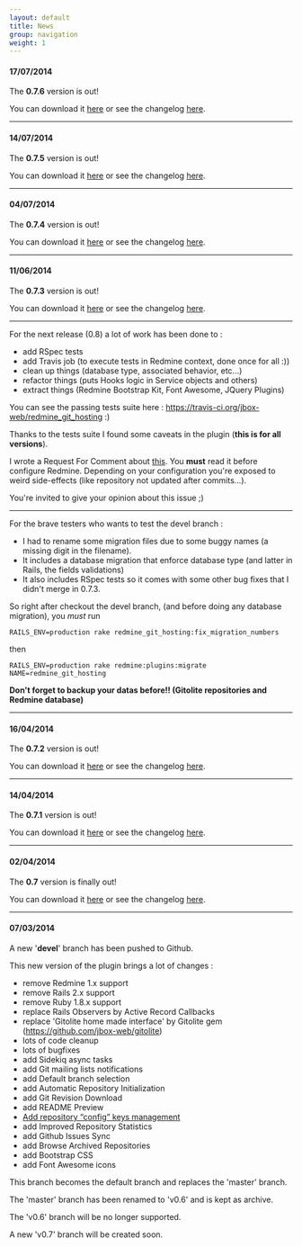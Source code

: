 ```yaml
---
layout: default
title: News
group: navigation
weight: 1
---
```


#### **17/07/2014**

The **0.7.6** version is out!

You can download it [here](https://github.com/jbox-web/redmine_git_hosting/releases/tag/0.7.6) or see the changelog [here](/redmine_git_hosting/about/release-notes/#release-076).

***

#### **14/07/2014**

The **0.7.5** version is out!

You can download it [here](https://github.com/jbox-web/redmine_git_hosting/releases/tag/0.7.5) or see the changelog [here](/redmine_git_hosting/about/release-notes/#release-075).

***

#### **04/07/2014**

The **0.7.4** version is out!

You can download it [here](https://github.com/jbox-web/redmine_git_hosting/releases/tag/0.7.4) or see the changelog [here](/redmine_git_hosting/about/release-notes/#release-074).

***

#### **11/06/2014**

The **0.7.3** version is out!

You can download it [here](https://github.com/jbox-web/redmine_git_hosting/releases/tag/0.7.3) or see the changelog [here](/redmine_git_hosting/about/release-notes/#release-073).

***

For the next release (0.8) a lot of work has been done to :

* add RSpec tests
* add Travis job (to execute tests in Redmine context, done once for all :))
* clean up things (database type, associated behavior, etc...)
* refactor things (puts Hooks logic in Service objects and others)
* extract things (Redmine Bootstrap Kit, Font Awesome, JQuery Plugins)

You can see the passing tests suite here : https://travis-ci.org/jbox-web/redmine_git_hosting :)

Thanks to the tests suite I found some caveats in the plugin (**this is for all versions**).

I wrote a Request For Comment about [this](https://github.com/jbox-web/redmine_git_hosting/issues/199). You **must** read it before configure Redmine. Depending on your configuration you're exposed to weird side-effects (like repository not updated after commits...).

You're invited to give your opinion about this issue ;)

***

For the brave testers who wants to test the devel branch :

 * I had to rename some migration files due to some buggy names (a missing digit in the filename).
 * It includes a database migration that enforce database type (and latter in Rails, the fields validations)
 * It also includes RSpec tests so it comes with some other bug fixes that I didn't merge in 0.7.3.

So right after checkout the devel branch, (and before doing any database migration), you *must* run

    RAILS_ENV=production rake redmine_git_hosting:fix_migration_numbers

then

    RAILS_ENV=production rake redmine:plugins:migrate NAME=redmine_git_hosting

**Don't forget to backup your datas before!! (Gitolite repositories and Redmine database)**

***

#### **16/04/2014**

The **0.7.2** version is out!

You can download it [here](https://github.com/jbox-web/redmine_git_hosting/releases/tag/0.7.2) or see the changelog [here](/redmine_git_hosting/about/release-notes/#release-072).

***

#### **14/04/2014**

The **0.7.1** version is out!

You can download it [here](https://github.com/jbox-web/redmine_git_hosting/releases/tag/0.7.1) or see the changelog [here](/redmine_git_hosting/about/release-notes/#release-071).

***

#### **02/04/2014**

The **0.7** version is finally out!

You can download it [here](https://github.com/jbox-web/redmine_git_hosting/releases/tag/0.7.0) or see the changelog [here](/redmine_git_hosting/about/release-notes/#release-070).

***

#### **07/03/2014**

A new '**devel**' branch has been pushed to Github.

This new version of the plugin brings a lot of changes :
* remove Redmine 1.x support
* remove Rails 2.x support
* remove Ruby 1.8.x support
* replace Rails Observers by Active Record Callbacks
* replace 'Gitolite home made interface' by Gitolite gem (https://github.com/jbox-web/gitolite)
* lots of code cleanup
* lots of bugfixes
* add Sidekiq async tasks
* add Git mailing lists notifications
* add Default branch selection
* add Automatic Repository Initialization
* add Git Revision Download
* add README Preview
* [Add repository “config” keys management](https://github.com/jbox-web/redmine_git_hosting/issues/78)
* add Improved Repository Statistics
* add Github Issues Sync
* add Browse Archived Repositories
* add Bootstrap CSS
* add Font Awesome icons

This branch becomes the default branch and replaces the 'master' branch.

The 'master' branch has been renamed to 'v0.6' and is kept as archive.

The 'v0.6' branch will be no longer supported.

A new 'v0.7' branch will be created soon.

